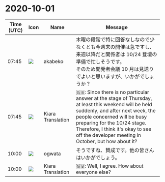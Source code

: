# 2020-10-01

|Time (UTC)|Icon|Name|Message|
|---|---|---|---|
|07:45|![](https://avatars.slack-edge.com/2019-05-15/624511073651_25909952cd7a069ceed2_72.png)|akabeko|木曜の段階で特に回答なしなので少なくとも今週末の開催は急ですし、来週以降だと関係者は 10/24 登壇の準備で忙しそうです。<br>そのため開発者会議 10 月は見送りでよいと思いますが、いかがでしょうか？|
|07:45|![](https://avatars.slack-edge.com/2019-08-21/732685848020_f3f20736795184660348_72.png)|Kiara Translation|🇬🇧: Since there is no particular answer at the stage of Thursday, at least this weekend will be held suddenly, and after next week, the people concerned will be busy preparing for the 10/24 stage.<br>Therefore, I think it's okay to see off the developer meeting in October, but how about it?|
|10:00|![](https://avatars.slack-edge.com/2019-11-22/845042642576_070441337abaca9fb7b3_72.png)|ogwata|そうですね、賛成です。他の皆さんはいかがでしょう。|
|10:00|![](https://avatars.slack-edge.com/2019-08-21/732685848020_f3f20736795184660348_72.png)|Kiara Translation|🇬🇧: Well, I agree. How about everyone else?|
